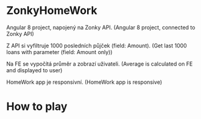 # ZonkyHomeWork

Angular 8 project, napojený na Zonky API.
(Angular 8 project, connected to Zonky API)

Z API si vyfiltruje 1000 posledních půjček (field: Amount).
(Get last 1000 loans with parameter (field: Amount only))

Na FE se vypočítá průměr a zobrazí uživateli.
(Average is calculated on FE and displayed to user)

HomeWork app je responsivní.
(HomeWork app is responsive)

# How to play





